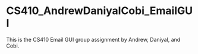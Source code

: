 # CS410_AndrewDaniyalCobi_EmailGUI
This is the CS410 Email GUI group assignment by Andrew, Daniyal, and Cobi.
